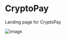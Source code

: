 # CryptoPay
Landing page for CryptoPay

![image](https://github.com/productmap/CryptoPay/assets/122282551/154d850a-b75d-4e8c-a908-c6e817d929c0)

